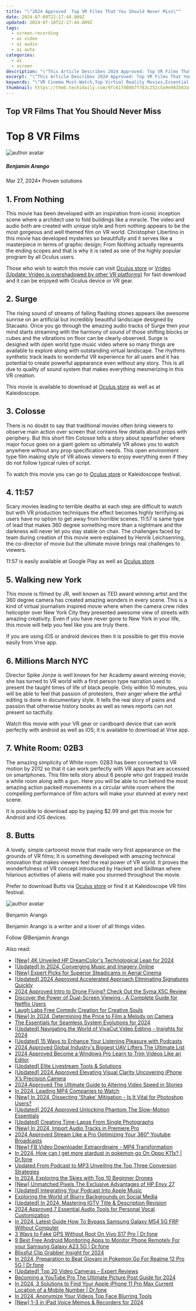 ```yaml
---
title: "\"2024 Approved  Top VR Films That You Should Never Miss\""
date: 2024-07-09T22:17:44.009Z
updated: 2024-07-10T22:17:44.009Z
tags: 
  - screen-recording
  - ai video
  - ai audio
  - ai auto
categories: 
  - ai
  - screen
description: "\"This Article Describes 2024 Approved: Top VR Films That You Should Never Miss\""
excerpt: "\"This Article Describes 2024 Approved: Top VR Films That You Should Never Miss\""
keywords: "\"VR Cinema Must-Watch,Top Virtual Reality Movies,Essential VR Film List,Unmissable VR Cinematic Experience,Premier VR Movie Selection,Key VR Films to See,Best Virtual Reality Films\""
thumbnail: https://thmb.techidaily.com/9fc617880b7f763c252c5a9e983583a15e0501d81b43be135b81d00ad4f84b19.png
---
```


## Top VR Films That You Should Never Miss

# Top 8 VR Films

![author avatar](https://images.wondershare.com/filmora/article-images/benjamin-arango-author.jpg)

##### Benjamin Arango

 Mar 27, 2024• Proven solutions

## 1\. From Nothing

This movie has been developed with an inspiration from iconic inception scene where a architect use to fold buildings like a miracle. The video and audio both are created with unique style and from nothing appears to be the most gorgeous and well themed film on VR world. Christopher Libertino in this movie has developed mysteries so beautifully and it serves like a masterpiece in terms of graphic design; From Nothing actually represents the ending scopes and that is why it is rated as one of the highly popular program by all Oculus users.

Those who wish to watch this movie can visit [Oculus store](https://www.oculus.com/experiences/rift/) or [Vrideo (Update: Vrideo is overshadowed by other VR platforms)](https://store.steampowered.com/app/457670/Vrideo/) for fast download and it can be enjoyed with Oculus device or VR gear.

## 2\. Surge

The rising sound of streams of falling flashing stones appears like awesome sunrise on an artificial but incredibly beautiful landscape designed by Stacaato. Once you go through the amazing audio tracks of Surge then your mind starts streaming with the harmony of sound of those shifting blocks or cubes and the vibrations on floor can be clearly observed. Surge is designed with open world type music video where so many things are available to explore along with outstanding virtual landscape. The rhythms synthetic track leads to wonderful VR experience for all users and it has potential to create powerful appearance even without any story. This is all due to quality of sound system that makes everything mesmerizing in this VR creation.

This movie is available to download at [Oculus store](https://www.oculus.com/experiences/rift/) as well as at Kaleidoscope.

## 3\. Colosse

There is no doubt to say that traditional movies often bring viewers to observe main action over screen that contains few details about props with periphery. But this short film Colosse tells a story about spearfisher where major focus goes on a giant golem so ultimately VR allows you to watch anywhere without any prop specification needs. This open environment type film making style of VR allows viewers to enjoy everything even if they do not follow typical rules of script.

To watch this movie you can go to [Oculus store](https://www.oculus.com/experiences/rift/) or Kaleidoscope festival.

## 4\. 11:57

Scary movies leading to terrible deaths at each step are difficult to watch but with VR production techniques the effect becomes highly terrifying as users have no option to get away from horrible scenes. 11:57 is same type of lead that makes 360 degree something more than a nightmare and the darkness will never let you stay stable on chair. The challenges faced by team during creation of this movie were explained by Henrik Leichsenring, the co-director of movie but the ultimate movie brings real challenges to viewers.

11:57 is easily available at Google Play as well as [Oculus store](https://www.oculus.com/experiences/rift/).

## 5\. Walking new York

This movie is filmed by JR, well known as TED award winning artist and the 360 degree camera has created amazing wonders in every scene. This is a kind of virtual journalism inspired movie where when the camera crew rides helicopter over New York City they presented awesome view of streets with amazing creativity. Even if you have never gone to New York in your life, this movie will help you feel like you are truly there.

If you are using iOS or android devices then it is possible to get this movie easily from Vrse app.

## 6\. Millions March NYC

Director Spike Jonze is well known for her Academy award winning movie; she has turned to VR world with a first person type narration used to present the taught times of life of black people. Only within 10 minutes, you will be able to feel that passion of protesters, their anger where the artful editing is done in documentary style. It tells the real story of pains and passion that otherwise history books as well as news reports can not present so tactfully.

Watch this movie with your VR gear or cardboard device that can work perfectly with android as well as iOS; it is available to download at Vrse app.

## 7\. White Room: 02B3

The amazing simplicity of White room: 02B3 has been converted to VR motion by 2012 so that it can work perfectly with VR apps that are accessed on smartphones. This film tells story about 6 people who got trapped inside a white room along with a gun. Here you will be able to run behind the most amazing action packed movements in a circular white room where the compelling performance of film actors will make your stunned at every next scene.

It is possible to download app by paying $2.99 and get this movie for Android and iOS devices.

## 8\. Butts

A lovely, simple cartoonist movie that made very first appearance on the grounds of VR films; It is something developed with amazing technical innovation that makes viewers feel the real power of VR world. It proves the wonderfulness of VR concept introduced by Hackett and Skillman where hilarious activities of aliens will make you stunned throughout the movie.

Prefer to download Butts via [Oculus store](https://www.oculus.com/experiences/rift/) or find it at Kaleidoscope VR film festival.

![author avatar](https://images.wondershare.com/filmora/article-images/benjamin-arango-author.jpg)

Benjamin Arango

Benjamin Arango is a writer and a lover of all things video.

Follow @Benjamin Arango


<ins class="adsbygoogle"
     style="display:block"
     data-ad-format="autorelaxed"
     data-ad-client="ca-pub-7571918770474297"
     data-ad-slot="1223367746"></ins>



<ins class="adsbygoogle"
     style="display:block"
     data-ad-client="ca-pub-7571918770474297"
     data-ad-slot="8358498916"
     data-ad-format="auto"
     data-full-width-responsive="true"></ins>


<span class="atpl-alsoreadstyle">Also read:</span>
<div><ul>
<li><a href="https://fox-boxes.techidaily.com/new-4k-unveiled-hp-dreamcolors-technological-leap-for-2024/"><u>[New] 4K Unveiled  HP DreamColor's Technological Leap for 2024</u></a></li>
<li><a href="https://fox-boxes.techidaily.com/updated-in-2024-converging-music-and-imagery-online/"><u>[Updated] In 2024, Converging Music and Imagery Online</u></a></li>
<li><a href="https://fox-boxes.techidaily.com/new-expert-picks-for-superior-steadicams-in-aerial-cinema/"><u>[New] Expert Picks for Superior Steadicams in Aerial Cinema</u></a></li>
<li><a href="https://fox-boxes.techidaily.com/updated-2024-approved-accelerated-approach-eliminating-signatures-quickly/"><u>[Updated] 2024 Approved  Accelerated Approach  Eliminating Signatures Quickly</u></a></li>
<li><a href="https://fox-boxes.techidaily.com/2024-approved-intro-to-drone-flying-check-out-the-syma-x5c-review/"><u>2024 Approved  Intro to Drone Flying? Check Out the Syma X5C Review</u></a></li>
<li><a href="https://fox-boxes.techidaily.com/discover-the-power-of-dual-screen-viewing-a-complete-guide-for-netflix-users/"><u>Discover the Power of Dual-Screen Viewing - A Complete Guide for Netflix Users</u></a></li>
<li><a href="https://fox-boxes.techidaily.com/laugh-labs-free-comedy-creation-for-creative-souls/"><u>Laugh Labs  Free Comedy Creation for Creative Souls</u></a></li>
<li><a href="https://fox-boxes.techidaily.com/new-in-2024-determining-the-price-to-film-a-melody-on-camera/"><u>[New] In 2024, Determining the Price to Film a Melody on Camera</u></a></li>
<li><a href="https://fox-boxes.techidaily.com/the-essentials-for-seamless-system-evolutions-for-2024/"><u>The Essentials for Seamless System Evolutions for 2024</u></a></li>
<li><a href="https://fox-boxes.techidaily.com/updated-navigating-the-world-of-vivacut-video-editing-insights-for-2024/"><u>[Updated] Navigating the World of VivaCut Video Editing - Insights for 2024</u></a></li>
<li><a href="https://fox-boxes.techidaily.com/updated-15-ways-to-enhance-your-listening-pleasure-with-podcasts/"><u>[Updated] 15 Ways to Enhance Your Listening Pleasure with Podcasts</u></a></li>
<li><a href="https://fox-boxes.techidaily.com/2024-approved-global-industrys-biggest-uav-lifters-the-ultimate-list/"><u>2024 Approved  Global Industry's Biggest UAV Lifters  The Ultimate List</u></a></li>
<li><a href="https://fox-boxes.techidaily.com/2024-approved-become-a-windows-pro-learn-to-trim-videos-like-an-editor/"><u>2024 Approved  Become a Windows Pro  Learn to Trim Videos Like an Editor</u></a></li>
<li><a href="https://fox-boxes.techidaily.com/updated-elite-livestream-tools-and-solutions/"><u>[Updated] Elite Livestream Tools & Solutions</u></a></li>
<li><a href="https://fox-boxes.techidaily.com/updated-2024-approved-elevating-visual-clarity-uncovering-iphone-xs-precision-camera/"><u>[Updated] 2024 Approved  Elevating Visual Clarity  Uncovering iPhone X’s Precision Camera</u></a></li>
<li><a href="https://fox-boxes.techidaily.com/2024-approved-the-ultimate-guide-to-altering-video-speed-in-stories/"><u>2024 Approved  The Ultimate Guide to Altering Video Speed in Stories</u></a></li>
<li><a href="https://fox-boxes.techidaily.com/in-2024-leading-mp4-companies-to-watch/"><u>In 2024, Leading MP4 Companies to Watch</u></a></li>
<li><a href="https://fox-boxes.techidaily.com/new-in-2024-dissecting-shake-mitigation-is-it-vital-for-photoshop-users/"><u>[New] In 2024, Dissecting 'Shake' Mitigation - Is It Vital for Photoshop Users?</u></a></li>
<li><a href="https://fox-boxes.techidaily.com/updated-2024-approved-unlocking-phantom-the-slow-motion-essentials/"><u>[Updated] 2024 Approved  Unlocking Phantom  The Slow-Motion Essentials</u></a></li>
<li><a href="https://fox-boxes.techidaily.com/updated-creating-time-lapse-from-single-photographs/"><u>[Updated] Creating Time-Lapse From Single Photographs</u></a></li>
<li><a href="https://fox-boxes.techidaily.com/new-in-2024-import-audio-tracks-in-premiere-pro/"><u>[New] In 2024, Import Audio Tracks in Premiere Pro</u></a></li>
<li><a href="https://youtube-help.techidaily.com/2024-approved-stream-like-a-pro-optimizing-your-360-youtube-broadcasts/"><u>2024 Approved  Stream Like a Pro  Optimizing Your 360° Youtube Broadcasts</u></a></li>
<li><a href="https://facebook-videos.techidaily.com/new-fb-video-downloader-extraordinaire-mp4-transformation/"><u>[New] FB Video Downloader Extraordinaire - MP4 Transformation</u></a></li>
<li><a href="https://android-pokemon-go.techidaily.com/in-2024-how-can-i-get-more-stardust-in-pokemon-go-on-oppo-k11x-drfone-by-drfone-virtual-android/"><u>In 2024, How can I get more stardust in pokemon go On Oppo K11x? | Dr.fone</u></a></li>
<li><a href="https://audio-shaping.techidaily.com/updated-from-podcast-to-mp3-unveiling-the-top-three-conversion-strategies/"><u>Updated From Podcast to MP3 Unveiling the Top Three Conversion Strategies</u></a></li>
<li><a href="https://some-knowledge.techidaily.com/in-2024-exploring-the-skies-with-top-10-beginner-drones/"><u>In 2024, Exploring the Skies with Top 10 Beginner Drones</u></a></li>
<li><a href="https://some-approaches.techidaily.com/new-unmatched-pixels-the-exclusive-advantages-of-hp-envy-27/"><u>[New] Unmatched Pixels  The Exclusive Advantages of HP Envy 27</u></a></li>
<li><a href="https://extra-support.techidaily.com/updated-integrating-your-podcast-into-apple-music/"><u>[Updated] Integrating Your Podcast Into Apple Music</u></a></li>
<li><a href="https://instagram-videos.techidaily.com/exploring-the-world-of-blurry-backgrounds-on-social-media/"><u>Exploring the World of Blurry Backgrounds on Social Media</u></a></li>
<li><a href="https://instagram-clips.techidaily.com/updated-in-2024-mastering-igtv-title-and-description-revision/"><u>[Updated] In 2024, Mastering IGTV Title & Description Revision</u></a></li>
<li><a href="https://screen-sharing-recording.techidaily.com/2024-approved-7-essential-audio-tools-for-personal-vocal-customization/"><u>2024 Approved  7 Essential Audio Tools for Personal Vocal Customization</u></a></li>
<li><a href="https://android-frp.techidaily.com/in-2024-latest-guide-how-to-bypass-samsung-galaxy-m54-5g-frp-without-computer-by-drfone-android/"><u>In 2024, Latest Guide How To Bypass Samsung Galaxy M54 5G FRP Without Computer</u></a></li>
<li><a href="https://location-fake.techidaily.com/3-ways-to-fake-gps-without-root-on-vivo-s17-pro-drfone-by-drfone-virtual-android/"><u>3 Ways to Fake GPS Without Root On Vivo S17 Pro | Dr.fone</u></a></li>
<li><a href="https://android-location.techidaily.com/9-best-free-android-monitoring-apps-to-monitor-phone-remotely-for-your-samsung-galaxy-a23-5g-drfone-by-drfone-virtual/"><u>9 Best Free Android Monitoring Apps to Monitor Phone Remotely For your Samsung Galaxy A23 5G | Dr.fone</u></a></li>
<li><a href="https://extra-tips.techidaily.com/blissful-clip-grabber-insight-for-2024/"><u>Blissful Clip Grabber Insight for 2024</u></a></li>
<li><a href="https://pokemon-go-android.techidaily.com/in-2024-preparation-to-beat-giovani-in-pokemon-go-for-realme-12-pro-5g-drfone-by-drfone-virtual-android/"><u>In 2024, Preparation to Beat Giovani in Pokemon Go For Realme 12 Pro 5G | Dr.fone</u></a></li>
<li><a href="https://some-guidance.techidaily.com/updated-top-20-video-cameras-expert-reviews/"><u>[Updated] Top 20 Video Cameras – Expert Reviews</u></a></li>
<li><a href="https://extra-information.techidaily.com/becoming-a-youtube-pro-the-ultimate-picture-post-guide-for-2024/"><u>Becoming a YouTube Pro  The Ultimate Picture Post Guide for 2024</u></a></li>
<li><a href="https://ios-location-track.techidaily.com/in-2024-3-solutions-to-find-your-apple-iphone-11-pro-max-current-location-of-a-mobile-number-drfone-by-drfone-virtual-ios/"><u>In 2024, 3 Solutions to Find Your Apple iPhone 11 Pro Max Current Location of a Mobile Number | Dr.fone</u></a></li>
<li><a href="https://ai-vdieo-software.techidaily.com/in-2024-anonymize-your-videos-top-face-blurring-tools/"><u>In 2024, Anonymize Your Videos Top Face Blurring Tools</u></a></li>
<li><a href="https://visual-screen-recording.techidaily.com/new-1-3-in-ipad-voice-memos-and-recorders-for-2024/"><u>[New] 1-3 in iPad Voice Memos & Recorders for 2024</u></a></li>
</ul></div>
